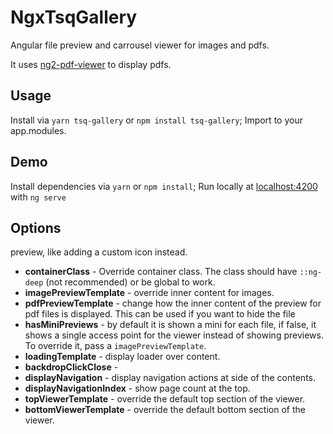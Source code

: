 # NgxTsqGallery

Angular file preview and carrousel viewer for images and pdfs.

It uses [ng2-pdf-viewer](https://github.com/VadimDez/ng2-pdf-viewer) to display pdfs.

## Usage

Install via `yarn tsq-gallery` or `npm install tsq-gallery`;
Import to your app.modules.

## Demo

Install dependencies via `yarn` or `npm install`;
Run locally at [localhost:4200](http://localhost:4200/) with `ng serve`

## Options

preview, like adding a custom icon instead.
- **containerClass** - Override container class. The class should have `::ng-deep` (not recommended) or be global to work. 
- **imagePreviewTemplate** - override inner content for images.
- **pdfPreviewTemplate** - change how the inner content of the preview for pdf files is displayed. This can be used if you want to hide the file
- **hasMiniPreviews** - by default it is shown a mini for each file, if false, it shows a single access point for the viewer instead of showing previews. To override it, pass a `imagePreviewTemplate`.
- **loadingTemplate** - display loader over content.
- **backdropClickClose** - 
- **displayNavigation** - display navigation actions at side of the contents.
- **displayNavigationIndex** - show page count at the top.
- **topViewerTemplate** - override the default top section of the viewer.
- **bottomViewerTemplate** - override the default bottom section of the viewer.
